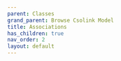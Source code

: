 ```yaml
---
parent: Classes
grand_parent: Browse Csolink Model
title: Associations
has_children: true
nav_order: 2
layout: default
---
```

